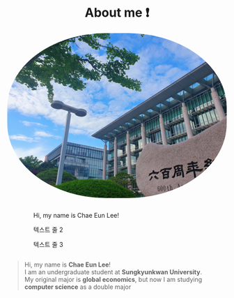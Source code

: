 # <center> About me :exclamation: </center>

<p align="center">
  <img src="school.jpg" alt="school" style="border-radius: 45%;margin-right: 20px;">
</p>


<div style="display: flex;">
<p align="center>
  <img src="school.jpg" alt="이미지" style="border-radius: 50%; width: 50px; height: 50px;margin-right: 10px;">
  <div>
    <p>Hi, my name is Chae Eun Lee!</p>
    <p>텍스트 줄 2</p>
    <p>텍스트 줄 3</p>
  </div>
</p>
</div>




> Hi, my name is **Chae Eun Lee**!  
> I am an undergraduate student at **Sungkyunkwan University**.  
> My original major is **global economics**, but now I am studying **computer science** as a double major

